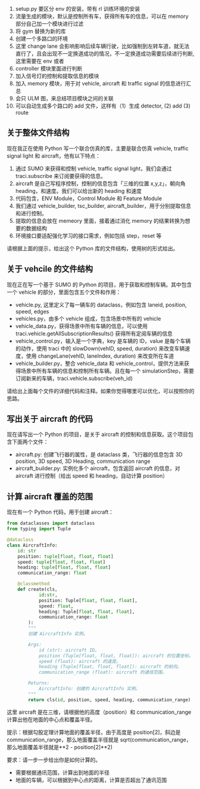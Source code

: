 <!--
 * @Author: WANG Maonan
 * @Date: 2023-08-23 11:03:31
 * @Description: ROADMAP, 记录开发路线图
 * @LastEditTime: 2023-08-24 17:19:42
-->
1. setup.py 要区分 env 的安装，带有 rl 训练环境的安装
2. 流量生成的模块，默认是控制所有车，获得所有车的信息，可以在 memory 部分自己加一个模块进行过滤
3. 将 gym 替换为新的库
4. 创建一个多路口的环境
5. 这里 change lane 会影响影响后续车辆行驶，比如强制到左转车道，就无法直行了，且会出现不一定换道成功的情况，不一定换道成功需要后续进行判断, 这里需要在 env 或者 
6. controller 模块里面进行判断
7. 加入信号灯的控制和提取信息的模块
8. 加入 memory 模块，用于对 vehicle, aircraft 和 traffic signal 的信息进行汇总
9. 会只 ULM 图，来总结项目模块之间的关联
10. 可以自动生成多个路口的 add 文件，这样有（1）生成 detector, (2) add (3) route

## 关于整体文件结构

现在我正在使用 Python 写一个联合仿真的库，主要是联合仿真 vehicle, traffic signal light 和 aircraft，他有以下特点：

1. 通过 SUMO 来获得和控制 vehicle, traffic signal light，我们会通过 traci.subscribe 来订阅要获得的信息。
2. aircraft 是自己写程序控制，控制的信息包含「三维的位置 x,y,z」，朝向角 heading，和速度。我们可以给出新的 heading 和速度
3. 代码包含，ENV Module，Control Module 和 Feature Module
4. 我们通过 vehicle_builder, tsc_builder, aircraft_builder，用于分别提取信息和进行控制。
5. 提取的信息会放在 memeory 里面，接着通过消化 memory 的结果转换为想要的数据结构
6. 环境接口要适配强化学习的接口需求，例如包括 step，reset 等

请根据上面的提示，给出这个 Python 库的文件结构，使用树的形式给出。

## 关于 vehcile 的文件结构

现在正在写一个基于 SUMO 的 Python 的项目，用于获取和控制车辆。其中包含一个 vehicle 的部分，里面包含五个文件和作用：

- vehicle.py, 这里定义了每一辆车的 dataclass，例如包含 laneid, position, speed, edges
- vehicles.py，由多个 vehicle 组成，包含场景中所有的 vehicle
- vehicle_data.py，获得场景中所有车辆的信息，可以使用 traci.vehicle.getAllSubscriptionResults() 获得所有定阅车辆的信息
- vehicle_control.py，输入是一个字典，key 是车辆的 ID，value 是每个车辆的动作，使用 traci 中的 slowDown(vehID, speed, duration) 来改变车辆速度，使用 changeLane(vehID, laneIndex, duration) 来改变所在车道
- vehicle_builder.py，整合 vehicle_data 和 vehicle_control，提供方法来获得场景中所有车辆的信息和控制所有车辆。且在每一个 simulationStep，需要订阅新来的车辆，traci.vehicle.subscribe(veh_id)

请给出上面每个文件的详细代码和注释。如果你觉得哪里可以优化，可以按照你的思路。

## 写出关于 aircraft 的代码

现在请写出一个 Python 的项目，是关于 aircraft 的控制和信息获取。这个项目包含下面两个文件：

- aircraft.py: 创建飞行器的属性，是 dataclass 类，飞行器的信息包含 3D position, 3D speed, 3D Heading, communication range
- aircraft_builder.py: 实例化多个 aircraft，包含返回 aircraft 的信息，对 aircraft 进行控制（给出 speed 和 heading，自动计算 position）

## 计算 aircraft 覆盖的范围

现在有一个 Python 代码，用于创建 aircraft：

```python
from dataclasses import dataclass
from typing import Tuple

@dataclass
class AircraftInfo:
    id: str
    position: tuple[float, float, float]
    speed: tuple[float, float, float]
    heading: tuple[float, float, float]
    communication_range: float

    @classmethod
    def create(cls, 
            id:str, 
            position: Tuple[float, float, float], 
            speed: float, 
            heading: Tuple[float, float, float], 
            communication_range: float
        ):
        """
        创建 AircraftInfo 实例。

        Args:
            id (str): aircraft ID。
            position (Tuple[float, float, float]): aircraft 的位置坐标。
            speed (float): aircraft 的速度。
            heading (Tuple[float, float, float]): aircraft 的航向。
            communication_range (float): aircraft 的通信范围。

        Returns:
            AircraftInfo: 创建的 AircraftInfo 实例。
        """
        return cls(id, position, speed, heading, communication_range)
```

这里 aircraft 是在三维，请根据他的高度（position）和 communication_range 计算出他在地面的中心点和覆盖半径。

提示：根据勾股定理计算地面的覆盖半径，由于高度是 position[2]，斜边是 communication_range，那么地面覆盖半径就是 sqrt(communication_range，那么地面覆盖半径就是**2 - position[2]**2)

要求：请一步一步给出你是如何计算的。

- 需要根据通讯范围，计算出到地面的半径
- 地面的车辆，可以根据到中心点的距离，计算是否超出了通讯范围